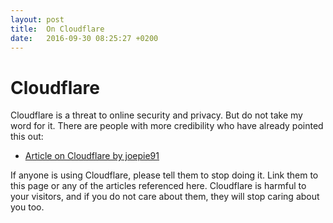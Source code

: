 ```yaml
---
layout: post
title:  On Cloudflare
date:   2016-09-30 08:25:27 +0200
---
```


# Cloudflare
Cloudflare is a threat to online security and privacy. But do not take my word
for it. There are people with more credibility who have already pointed this
out:

* [Article on Cloudflare by joepie91][joepie]

If anyone is using Cloudflare, please tell them to stop doing it. Link them to
this page or any of the articles referenced here. Cloudflare is harmful to your
visitors, and if you do not care about them, they will stop caring about you
too.

[joepie]: http://cryto.net/~joepie91/blog/2016/07/14/cloudflare-we-have-a-problem/
